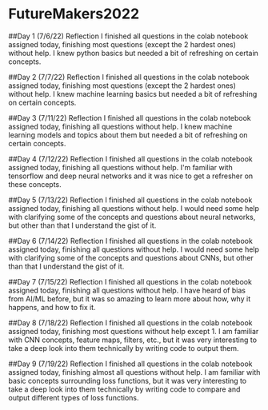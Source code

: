 # FutureMakers2022
##Day 1 (7/6/22) Reflection
I finished all questions in the colab notebook assigned today, finishing most questions (except the 2 hardest ones) without help. I knew python basics but needed a bit of refreshing on certain concepts. 

##Day 2 (7/7/22) Reflection
I finished all questions in the colab notebook assigned today, finishing most questions (except the 2 hardest ones) without help. I knew machine learning basics but needed a bit of refreshing on certain concepts. 

##Day 3 (7/11/22) Reflection
I finished all questions in the colab notebook assigned today, finishing all questions without help. I knew machine learning models and topics about them but needed a bit of refreshing on certain concepts. 

##Day 4 (7/12/22) Reflection 
I finished all questions in the colab notebook assigned today, finishing all questions without help. I'm familiar with tensorflow and deep neural networks and it was nice to get a refresher on these concepts.

##Day 5 (7/13/22) Reflection I finished all questions in the colab notebook assigned today, finishing all questions without help. I would need some help with clarifying some of the concepts and questions about neural networks, but other than that I understand the gist of it.

##Day 6 (7/14/22) Reflection I finished all questions in the colab notebook assigned today, finishing all questions without help. I would need some help with clarifying some of the concepts and questions about CNNs, but other than that I understand the gist of it.

##Day 7 (7/15/22) Reflection I finished all questions in the colab notebook assigned today, finishing all questions without help. I have heard of bias from AI/ML before, but it was so amazing to learn more about how, why it happens, and how to fix it.

##Day 8 (7/18/22) Reflection I finished all questions in the colab notebook assigned today, finishing most questions without help except 1. I am familiar with CNN concepts, feature maps, filters, etc., but it was very interesting to take a deep look into them technically by writing code to output them.

##Day 9 (7/19/22) Reflection I finished all questions in the colab notebook assigned today, finishing almost all questions without help. I am familiar with basic concepts surrounding loss functions, but it was very interesting to take a deep look into them technically by writing code to compare and output different types of loss functions.
